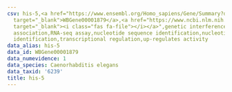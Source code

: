 ```yaml
---
csv: his-5,<a href="https://www.ensembl.org/Homo_sapiens/Gene/Summary?db=core;g=WBGene00001879"
  target="_blank">WBGene00001879</a>,<a href="https://www.ncbi.nlm.nih.gov/pubmed/27496166"
  target="_blank"><i class="fas fa-file"></i></a>",genetic interference,functional
  association,RNA-seq assay,nucleotide sequence identification,nucleotide sequence
  identification,transcriptional regulation,up-regulates activity
data_alias: his-5
data_id: WBGene00001879
data_numevidence: 1
data_species: Caenorhabditis elegans
data_taxid: '6239'
title: his-5
---
```

